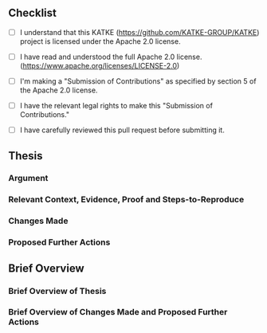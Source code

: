 <!-- INSTRUCTIONS: -->
<!-- These are comments, they're written like this inside arrow-dash brackets -->
<!-- These comments are here to provide guidance to you -->
<!-- These comments are not rendered in the final output -->

<!-- STRUCTURE: -->
<!-- "Checklist" section: Provide input on critical checklist items -->
<!-- "Thesis" section: Present your complete case for this PR -->
<!-- "Brief Overview" section: Condense your thesis into a brief overview -->

## Checklist
<!-- INSTRUCTIONS: -->
<!-- UNCHECKED CHECKLIST ITEM LOOKS LIKE THIS: "[ ]", -->
<!-- this means that you disagree with the statement made.  -->
<!-- CHECKED CHECKLIST ITEM LOOKS LIKE THIS: "[x]" -->
<!-- this means that you agree with the statement made.  -->

- [ ] I understand that this KATKE (https://github.com/KATKE-GROUP/KATKE) project  is licensed under the Apache 2.0 license.
- [ ] I have read and understood the full Apache 2.0 license. (https://www.apache.org/licenses/LICENSE-2.0)

- [ ] I'm making a "Submission of Contributions" as specified by section 5 of the Apache 2.0 license.
- [ ] I have the relevant legal rights to make this "Submission of Contributions."

- [ ] I have carefully reviewed this pull request before submitting it.

## Thesis

### Argument
<!-- State the reasoning for this PR as a clear argument -->
<!-- This helps us evaluate the PR effectively -->

### Relevant Context, Evidence, Proof and Steps-to-Reproduce
<!-- Provide relevant supporting materials for the argument -->
<!-- And relevant GitHub Issue links and context -->
<!-- Good faith matters most - share what you know, even if incomplete -->

### Changes Made
<!-- Comprehensively outline the specific changes implemented in this PR -->
<!-- Include technical details, new files, modified functionality, etc -->
<!-- Explain trade-offs or design decisions made, etc -->
<!-- GOOD FAITH MATTERS MOST - share what you know, even if incomplete -->
<!-- Clearly note any uncertainty, ambiguity, missing information, etc -->
<!-- This section will serve as initial reference material for changes made -->

### Proposed Further Actions
<!-- What actions do you propose we take with this PR? -->
<!-- Connect the proposed actions to the argument -->
<!-- "Implementation needs discussion" is a valid action too -->

## Brief Overview

### Brief Overview of Thesis
<!-- Summarise your argument and supporting materials into a few key points -->

### Brief Overview of Changes Made and Proposed Further Actions
<!-- Summarize the changes made and proposed further actions into a few key points -->
